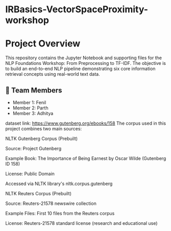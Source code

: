 # IRBasics-VectorSpaceProximity-workshop
# Project Overview 
This repository contains the Jupyter Notebook and supporting files for the NLP Foundations Workshop: From Preprocessing to TF-IDF. The objective is to build an end-to-end NLP pipeline demonstrating six core information retrieval concepts using real-world text data.

## 👥 Team Members

- Member 1: Fenil
- Member 2: Parth
- Member 3: Adhitya 

dataset link: https://www.gutenberg.org/ebooks/158
The corpus used in this project combines two main sources:

NLTK Gutenberg Corpus (Prebuilt)

Source: Project Gutenberg

Example Book: The Importance of Being Earnest by Oscar Wilde (Gutenberg ID 158)

License: Public Domain

Accessed via NLTK library's nltk.corpus.gutenberg

NLTK Reuters Corpus (Prebuilt)

Source: Reuters-21578 newswire collection

Example Files: First 10 files from the Reuters corpus

License: Reuters-21578 standard license (research and educational use)
